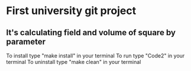 # First university git project #
## It's calculating field and volume of square by parameter ##
To install type "make install" in your terminal
To run type "Code2" in your terminal
To uninstall type "make clean" in your terminal
